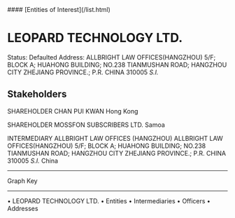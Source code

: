 <link rel="stylesheet" type="text/css" href="../../assets/style.css">
#### [Entities of Interest](/list.html)

# LEOPARD TECHNOLOGY LTD.
Status: Defaulted
Address: ALLBRIGHT LAW OFFICES(HANGZHOU) 5/F; BLOCK A; HUAHONG BUILDING; NO.238 TIANMUSHAN ROAD; HANGZHOU CITY ZHEJIANG PROVINCE.; P.R. CHINA 310005 *S.I.*

## Stakeholders
SHAREHOLDER
CHAN PUI KWAN
Hong Kong


SHAREHOLDER
MOSSFON SUBSCRIBERS LTD.
Samoa


INTERMEDIARY
ALLBRIGHT LAW OFFICES (HANGZHOU)
ALLBRIGHT LAW OFFICES(HANGZHOU) 5/F; BLOCK A; HUAHONG BUILDING; NO.238 TIANMUSHAN ROAD; HANGZHOU CITY ZHEJIANG PROVINCE.; P.R. CHINA 310005 *S.I.*
China




---



<div class="legend">
Graph Key
<hr>
<span class="focus">• LEOPARD TECHNOLOGY LTD.</span>
<span class="entity">• Entities</span>
<span class="intermediary">• Intermediaries</span>
<span class="officer">• Officers</span>
<span class="address">• Addresses</span>
</div>


<img src="http://eoi-graphs.s3-website-eu-west-1.amazonaws.com/LEOPARD_TECHNOLOGY_LTD..png" alt="">

